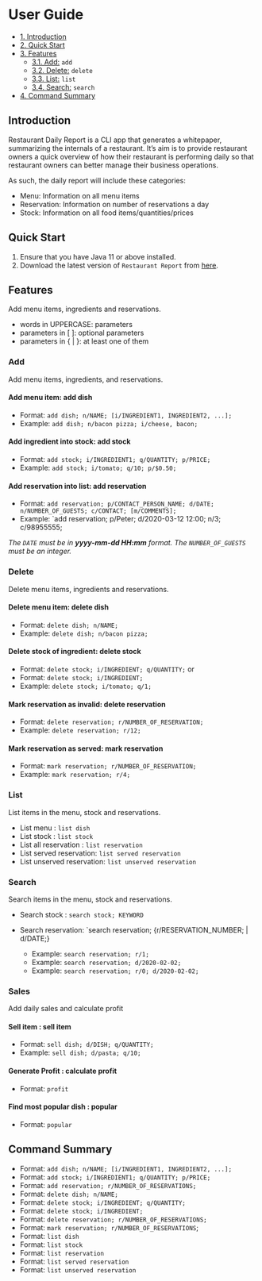 # User Guide

* [1. Introduction](#introduction)
* [2. Quick Start](#quick-start)
* [3. Features](#features)
    + [3.1. Add:](#add) `add`
    + [3.2. Delete:](#delete) `delete`
    + [3.3. List:](#list) `list`
    + [3.4. Search:](#search) `search`
* [4. Command Summary](#command-summary)

<a name="introduction"></a>

## Introduction

Restaurant Daily Report is a CLI app that generates a whitepaper, 
summarizing the internals of a restaurant. It’s aim is to provide 
restaurant owners a quick overview of how their restaurant is performing 
daily so that restaurant owners can better manage their business operations.

As such, the daily report will include these categories:
* Menu: Information on all menu items
* Reservation: Information on number of reservations a day
* Stock: Information on all food items/quantities/prices

<a name="quick-start"></a>

## Quick Start

1. Ensure that you have Java 11 or above installed.
2. Download the latest version of `Restaurant Report` from [here](https://github.com/AY1920S2-CS2113-T14-4/tp).

<a name="features"></a>

## Features 

Add menu items, ingredients and reservations.

* words in UPPERCASE: parameters
* parameters in [ ]: optional parameters
* parameters in { | }: at least one of them

<a name="add"></a>

### Add
Add menu items, ingredients, and reservations.

#### Add menu item: add dish
* Format: `add dish; n/NAME; [i/INGREDIENT1, INGREDIENT2, ...];`
* Example: `add dish; n/bacon pizza; i/cheese, bacon;`
#### Add ingredient into stock: add stock
* Format: `add stock; i/INGREDIENT1; q/QUANTITY; p/PRICE;`
* Example: `add stock; i/tomato; q/10; p/$0.50;`
#### Add reservation into list: add reservation 
* Format: `add reservation; p/CONTACT_PERSON_NAME; d/DATE; n/NUMBER_OF_GUESTS; c/CONTACT; [m/COMMENTS];`
* Example: `add reservation; p/Peter; d/2020-03-12 12:00; n/3; c/98955555;

*The `DATE` must be in **yyyy-mm-dd HH:mm** format. The `NUMBER_OF_GUESTS` must be an integer.*

<a name="delete"></a>

### Delete
Delete menu items, ingredients and reservations.

#### Delete menu item: delete dish
* Format: `delete dish; n/NAME;`
* Example: `delete dish; n/bacon pizza;`
#### Delete stock of ingredient: delete stock
* Format: `delete stock; i/INGREDIENT; q/QUANTITY;` or
* Format: `delete stock; i/INGREDIENT;`
* Example: `delete stock; i/tomato; q/1;`
#### Mark reservation as invalid: delete reservation
* Format: `delete reservation; r/NUMBER_OF_RESERVATION;`
* Example: `delete reservation; r/12;`
#### Mark reservation as served: mark reservation
* Format: `mark reservation; r/NUMBER_OF_RESERVATION;`
* Example: `mark reservation; r/4;`

<a name="list"></a>

### List
List items in the menu, stock and reservations.

* List menu : `list dish`
* List stock : `list stock`
* List all reservation : `list reservation`
* List served reservation: `list served reservation`
* List unserved reservation: `list unserved reservation`

<a name="search"></a>

### Search
Search items in the menu, stock and reservations.

* Search stock : `search stock; KEYWORD`

* Search reservation: `search reservation; {r/RESERVATION_NUMBER; | d/DATE;}
  * Example: `search reservation; r/1;`
  * Example: `search reservation; d/2020-02-02;`
  * Example: `search reservation; r/0; d/2020-02-02;`

<a name="command-summary"></a>

### Sales
Add daily sales and calculate profit

#### Sell item : sell item
* Format: `sell dish; d/DISH; q/QUANTITY;`
* Example: `sell dish; d/pasta; q/10;`

#### Generate Profit : calculate profit
* Format: `profit`

#### Find most popular dish : popular
* Format: `popular`

## Command Summary

* Format: `add dish; n/NAME; [i/INGREDIENT1, INGREDIENT2, ...];`
* Format: `add stock; i/INGREDIENT1; q/QUANTITY; p/PRICE;`
* Format: `add reservation; r/NUMBER_OF_RESERVATIONS;`
* Format: `delete dish; n/NAME;`
* Format: `delete stock; i/INGREDIENT; q/QUANTITY;`
* Format: `delete stock; i/INGREDIENT;`
* Format: `delete reservation; r/NUMBER_OF_RESERVATIONS;`
* Format: `mark reservation; r/NUMBER_OF_RESERVATIONS`;
* Format: `list dish`
* Format: `list stock`
* Format: `list reservation`
* Format: `list served reservation`
* Format: `list unserved reservation`
